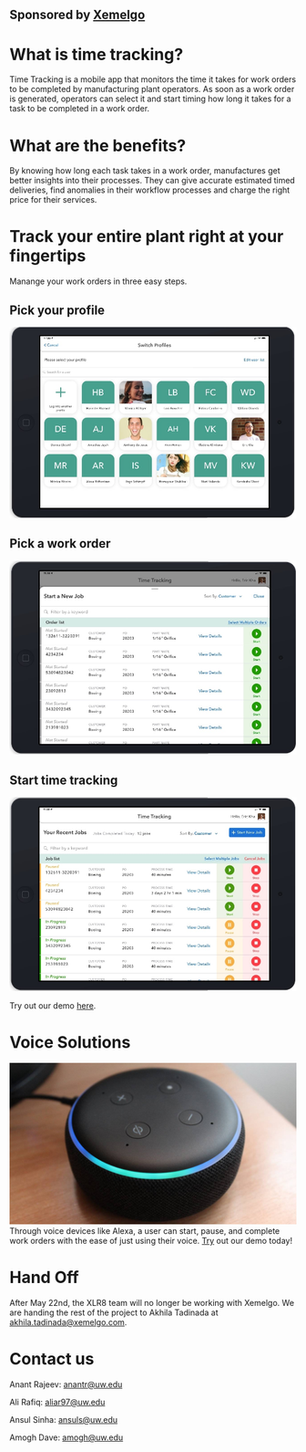 
## Sponsored by [Xemelgo](https://www.xemelgo.com/ "xemelgo website")

# What is time tracking?
Time Tracking is a mobile app that monitors the time it takes for work orders to be completed by manufacturing plant operators. As soon as a work order is generated, operators can select it and start timing how long it takes for a task to be completed in a work order.

# What are the benefits?
By knowing how long each task takes in a work order, manufactures get better insights into their processes. They can give accurate estimated timed deliveries, find anomalies in their workflow processes and charge the right price for their services.

# Track your entire plant right at your fingertips
Manange your work orders in three easy steps.
## Pick your profile
![Profile selection](./profileScreen.jpg)

## Pick a work order
![pick workorder](./startJob.jpg)

## Start time tracking 
![manage time tracking](./pauseResumeJob.jpg)

Try out our demo [here](https://projects.invisionapp.com/share/9YWTVMLAKZ3#/screens "app demo").

# Voice Solutions
![Alexa](./echo.jpg)
Through voice devices like Alexa, a user can start, pause, and complete work orders with the ease of just using their voice. [Try](https://creator.voiceflow.com/demo/3318901323958412 "Voice flow demo")
 out our demo today!

# Hand Off
After May 22nd, the XLR8 team will no longer be working with Xemelgo. We are handing the rest of the project to Akhila Tadinada at akhila.tadinada@xemelgo.com.

# Contact us
Anant Rajeev: anantr@uw.edu

Ali Rafiq: aliar97@uw.edu

Ansul Sinha: ansuls@uw.edu

Amogh Dave: amogh@uw.edu